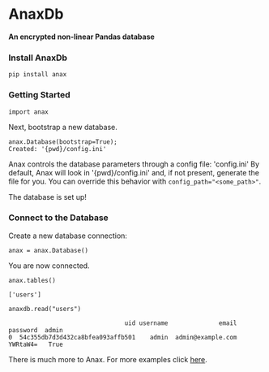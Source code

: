 # AnaxDb
<b>An encrypted non-linear Pandas database</b>

### Install AnaxDb

```
pip install anax
```

### Getting Started

```
import anax
```

Next, bootstrap a new database.

```
anax.Database(bootstrap=True);
Created: '{pwd}/config.ini'
```

Anax controls the database parameters through a config file: 'config.ini' By default, Anax will look in '{pwd}/config.ini' and,  if not present, generate the file for you. You can override this behavior with `config_path="<some_path>"`.

The database is set up!

### Connect to the Database

Create a new database connection:

```
anax = anax.Database()
```

You are now connected.

```
anax.tables()

['users']
```

```
anaxdb.read("users")

                                uid username              email  password  admin
0  54c355db7d3d432ca8bfea093affb501    admin  admin@example.com  YWRtaW4=   True
```

There is much more to Anax. For more examples click <a href="https://github.com/abrahamrhoffman/AnaxDb/tree/master/examples">here</a>.

